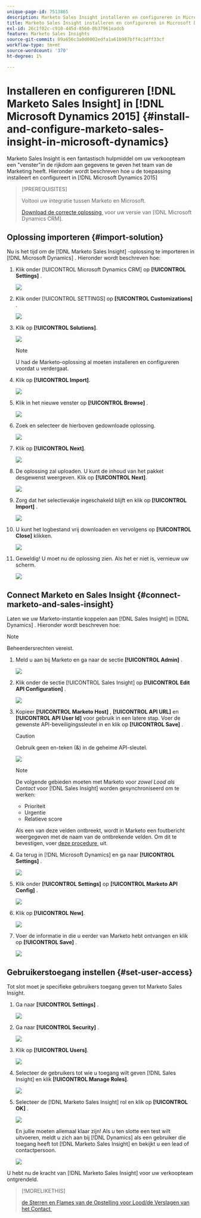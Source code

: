 ```yaml
---
unique-page-id: 7513865
description: Marketo Sales Insight installeren en configureren in Microsoft Dynamics 2015 - Marketo Docs - Productdocumentatie
title: Marketo Sales Insight installeren en configureren in Microsoft Dynamics 2015
exl-id: 26c1f02c-c910-445d-8560-0b37961eadcb
feature: Marketo Sales Insights
source-git-commit: 09a656c3a0d0002edfa1a61b987bff4c1dff33cf
workflow-type: tm+mt
source-wordcount: '370'
ht-degree: 1%

---
```


# Installeren en configureren [!DNL Marketo Sales Insight] in [!DNL Microsoft Dynamics 2015] {#install-and-configure-marketo-sales-insight-in-microsoft-dynamics}

Marketo Sales Insight is een fantastisch hulpmiddel om uw verkoopteam een &quot;venster&quot;in de rijkdom aan gegevens te geven het team van de Marketing heeft. Hieronder wordt beschreven hoe u de toepassing installeert en configureert in [!DNL Microsoft Dynamics 2015]

>[!PREREQUISITES]
>
>Voltooi uw integratie tussen Marketo en Microsoft.
>
>[&#x200B; Download de correcte oplossing &#x200B;](/help/marketo/product-docs/marketo-sales-insight/msi-for-microsoft-dynamics/installing/download-the-marketo-sales-insight-solution-for-microsoft-dynamics.md) voor uw versie van [!DNL Microsoft Dynamics CRM].

## Oplossing importeren {#import-solution}

Nu is het tijd om de [!DNL Marketo Sales Insight] -oplossing te importeren in [!DNL Microsoft Dynamics] . Hieronder wordt beschreven hoe:

1. Klik onder [!UICONTROL Microsoft Dynamics CRM] op **[!UICONTROL Settings]** .

   ![](assets/image2014-12-12-9-3a4-3a56.png)

1. Klik onder [!UICONTROL SETTINGS] op **[!UICONTROL Customizations]** .

   ![](assets/image2015-4-29-14-3a22-3a1.png)

1. Klik op **[!UICONTROL Solutions]**.

   ![](assets/image2014-12-12-9-3a5-3a17.png)

   >[!NOTE]
   >
   >U had de Marketo-oplossing al moeten installeren en configureren voordat u verdergaat.

1. Klik op **[!UICONTROL Import]**.

   ![](assets/image2014-12-12-9-3a5-3a27.png)

1. Klik in het nieuwe venster op **[!UICONTROL Browse]** .

   ![](assets/image2014-12-12-9-3a5-3a36.png)

1. Zoek en selecteer de hierboven gedownloade oplossing.

   ![](assets/image2014-12-12-9-3a5-3a45.png)

1. Klik op **[!UICONTROL Next]**.

   ![](assets/image2014-12-12-9-3a5-3a55.png)

1. De oplossing zal uploaden. U kunt de inhoud van het pakket desgewenst weergeven. Klik op **[!UICONTROL Next]**.

   ![](assets/image2014-12-12-9-3a6-3a10.png)

1. Zorg dat het selectievakje ingeschakeld blijft en klik op **[!UICONTROL Import]** .

   ![](assets/image2014-12-12-9-3a6-3a19.png)

1. U kunt het logbestand vrij downloaden en vervolgens op **[!UICONTROL Close]** klikken.

   ![](assets/image2014-12-12-9-3a6-3a29.png)

1. Geweldig! U moet nu de oplossing zien. Als het er niet is, vernieuw uw scherm.

   ![](assets/image2014-12-12-9-3a6-3a40.png)

## Connect Marketo en Sales Insight {#connect-marketo-and-sales-insight}

Laten we uw Marketo-instantie koppelen aan [!DNL Sales Insight] in [!DNL Dynamics] . Hieronder wordt beschreven hoe:

>[!NOTE]
>
>Beheerdersrechten vereist.

1. Meld u aan bij Marketo en ga naar de sectie **[!UICONTROL Admin]** .

   ![](assets/image2014-12-12-9-3a6-3a50.png)

1. Klik onder de sectie [!UICONTROL Sales Insight] op **[!UICONTROL Edit API Configuration]** .

   ![](assets/image2014-12-12-9-3a7-3a0.png)

1. Kopieer **[!UICONTROL Marketo Host]** , **[!UICONTROL API URL]** en **[!UICONTROL API User Id]** voor gebruik in een latere stap. Voer de gewenste API-beveiligingssleutel in en klik op **[!UICONTROL Save]** .

   >[!CAUTION]
   >
   >Gebruik geen en-teken (&amp;) in de geheime API-sleutel.

   ![](assets/image2014-12-12-9-3a7-3a9.png)

   >[!NOTE]
   >
   >De volgende gebieden moeten met Marketo voor *zowel Lood als Contact* voor [!DNL Sales Insight] worden gesynchroniseerd om te werken:
   >
   >* Prioriteit
   >* Urgentie
   >* Relatieve score
   >
   >Als een van deze velden ontbreekt, wordt in Marketo een foutbericht weergegeven met de naam van de ontbrekende velden. Om dit te bevestigen, voer [&#x200B; deze procedure &#x200B;](/help/marketo/product-docs/marketo-sales-insight/msi-for-microsoft-dynamics/setting-up-and-using/required-fields-for-syncing-marketo-with-dynamics.md) uit.

1. Ga terug in [!DNL Microsoft Dynamics] en ga naar **[!UICONTROL Settings]** .

   ![](assets/image2014-12-12-9-3a7-3a25.png)

1. Klik onder **[!UICONTROL Settings]** op **[!UICONTROL Marketo API Config]** .

   ![](assets/image2014-12-12-9-3a7-3a34.png)

1. Klik op **[!UICONTROL New]**.

   ![](assets/image2014-12-12-9-3a8-3a8.png)

1. Voer de informatie in die u eerder van Marketo hebt ontvangen en klik op **[!UICONTROL Save]** .

   ![](assets/image2014-12-12-9-3a8-3a17.png)

## Gebruikerstoegang instellen {#set-user-access}

Tot slot moet je specifieke gebruikers toegang geven tot Marketo Sales Insight.

1. Ga naar **[!UICONTROL Settings]** .

   ![](assets/image2014-12-12-9-3a8-3a34.png)

1. Ga naar **[!UICONTROL Security]** .

   ![](assets/image2015-4-29-14-3a56-3a33.png)

1. Klik op **[!UICONTROL Users]**.

   ![](assets/image2015-4-29-14-3a57-3a46.png)

1. Selecteer de gebruikers tot wie u toegang wilt geven [!DNL Sales Insight] en klik **[!UICONTROL Manage Roles]**.

   ![](assets/image2015-4-29-14-3a59-3a31.png)

1. Selecteer de [!DNL Marketo Sales Insight] rol en klik op **[!UICONTROL OK]** .

   ![](assets/image2014-12-12-9-3a9-3a22.png)

   En jullie moeten allemaal klaar zijn! Als u ten slotte een test wilt uitvoeren, meldt u zich aan bij [!DNL Dynamics] als een gebruiker die toegang heeft tot [!DNL Marketo Sales Insight] en bekijkt u een lead of contactpersoon.

   ![](assets/image2015-4-29-15-3a2-3a27.png)

U hebt nu de kracht van [!DNL Marketo Sales Insight] voor uw verkoopteam ontgrendeld.

>[!MORELIKETHIS]
>
>[&#x200B; de Sterren en Flames van de Opstelling voor Lood/de Verslagen van het Contact &#x200B;](/help/marketo/product-docs/marketo-sales-insight/msi-for-microsoft-dynamics/setting-up-and-using/setting-up-stars-and-flames-for-lead-contact-records.md)
